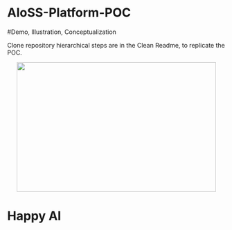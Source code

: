# AIoSS-Platform-POC
#Demo, Illustration, Conceptualization

Clone repository hierarchical steps are in the Clean Readme, to replicate the POC.

<p align="center">
  <img width="460" height="300" src="https://github.com/TebogoNakampe/AIoSS-Platform-POC/blob/master/AIoSS2.png">
</p>

# Happy AI
